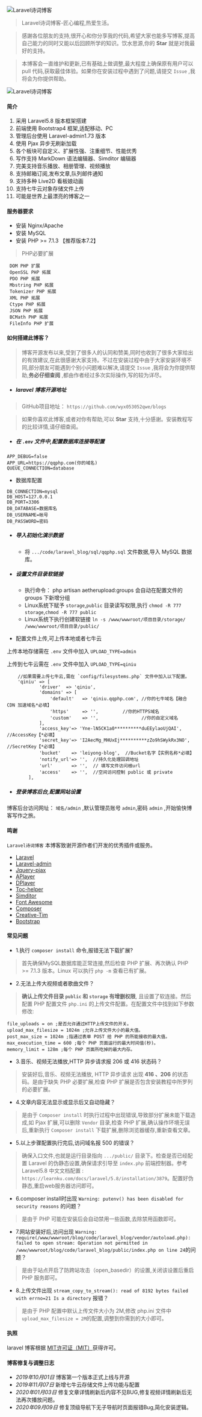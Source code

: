 ![Laravel诗词博客](https://llcwyx.com/uploads/img/uugai.com_1573111132577.png)

> Laravel诗词博客-匠心编程,热爱生活。

> 感謝各位朋友的支持,很开心和你分享我的代码,希望大家也能多写博客,提高自己能力的同时又能以后回顾所学的知识。饮水思源,你的 **Star** 就是对我最好的支持。

> 本博客会一直维护和更新,已有基础上做调整,最大程度上确保原有用户可以 pull 代码,获取最佳体验。如果你在安装过程中遇到了问题,请提交 `Issue` ,我将会为你提供帮助。

![Laravel诗词博客](https://llcwyx.com/uploads/img/QQ%E6%88%AA%E5%9B%BE20191018102559.png)

#### 简介
1. 采用 Laravel5.8 版本框架搭建
2. 前端使用 Bootstrap4 框架,适配移动、PC
3. 管理后台使用 Laravel-admin1.73 版本
4. 使用 Pjax 异步无刷新加载
5. 各个板块可自定义、扩展性强、注重细节、性能优秀
6. 写作支持 MarkDown 语法编辑器、Simditor 编辑器
7. 完美支持音乐播放、相册管理、视频播放
8. 支持邮箱订阅,发布文章,队列邮件通知
9. 支持多种 Live2D 看板娘动画
10. 支持七牛云对象存储文件上传
11. 可能是世界上最漂亮的博客之一

#### 服务器要求
 - 安装 Nginx/Apache
 - 安装 MySQL
 - 安装 PHP >= 7.1.3 【推荐版本7.2】
 > PHP必要扩展
 ```
  DOM PHP 扩展
  OpenSSL PHP 拓展
  PDO PHP 拓展
  Mbstring PHP 拓展
  Tokenizer PHP 拓展
  XML PHP 拓展
  Ctype PHP 拓展
  JSON PHP 拓展
  BCMath PHP 拓展
  FileInfo PHP 扩展
 ```

#### 如何搭建此博客？
> 博客开源发布以来,受到了很多人的认同和赞美,同时也收到了很多大家给出的有效建议,在此很感谢大家支持。不过在安装过程中由于大家安装环境不同,部分朋友可能遇到个别小问题难以解决,请提交 `Issue` ,我将会为你提供帮助,**务必仔细查阅** ,都由作者经过多次实际操作,写的较为详尽。

- ##### laravel 博客开源地址
 > GitHub项目地址： `https://github.com/wyx053052qwe/blogs`

 

 > 如果你喜欢此博客,或者对你有帮助,可以 **Star** 支持,十分感谢。安装教程写的比较详情,请仔细查阅。

- ##### 在 `.env` 文件中,配置数据库连接等配置
 ```
 APP_DEBUG=false
 APP_URL=https://qqphp.com(你的域名)
 QUEUE_CONNECTION=database
 ```

- 数据库配置

 ```
 DB_CONNECTION=mysql
 DB_HOST=127.0.0.1
 DB_PORT=3306
 DB_DATABASE=数据库名
 DB_USERNAME=帐号
 DB_PASSWORD=密码
 ```

- ##### 导入初始化演示数据
  - 将 `.../code/laravel_blog/sql/qqphp.sql` 文件数据,导入 MySQL 数据库。

- ##### 设置文件目录软链接
  - 执行命令： php artisan aetherupload:groups 会自动在配置文件的 groups 下新增分组
  - Linux系统下赋予 `storage`,`public` 目录读写权限,执行 `chmod -R 777 storage`,`chmod -R 777 public`
  - Linux系统下执行创建软链接 `ln -s /www/wwwroot/项目目录/storage/ /www/wwwroot/项目目录/public/`

- 配置文件上传,可上传本地或者七牛云

上传本地存储需在 `.env` 文件中加入 `UPLOAD_TYPE=admin`

上传到七牛云需在 `.env` 文件中加入 `UPLOAD_TYPE=qiniu`

```
    //如果需要上传七牛云,需在 `config/filesystems.php` 文件中加入以下配置。
    'qiniu' => [
            'driver'  => 'qiniu',
            'domains' => [
                'default'   => 'qiniu.qqphp.com', //你的七牛域名【融合 CDN 加速域名*必填】
                'https'     => '',         //你的HTTPS域名
                'custom'    => '',                //你的自定义域名
            ],
            'access_key'=> 'Yne-lN5CK1a0**********duEEylaoUjQAI',  //AccessKey【*必填】
            'secret_key'=> 'I2AecMg_MHUxEj**********zZo9hSWykRx3NO',  //SecretKey【*必填】
            'bucket'    => 'leiyong-blog',  //Bucket名字【实例名称*必填】
            'notify_url'=> '',  //持久化处理回调地址
            'url'       => '',  // 填写文件访问根url
            'access'    => '',  //空间访问控制 public 或 private
        ],
```

- ##### 登录博客后台,配置网站设置
博客后台访问网址： `域名/admin` ,默认管理员账号 `admin`,密码 `admin` ,开始愉快博客写作之旅。

#### 鸣谢
 `Laravel诗词博客` 本博客致谢开源作者们开发的优秀插件或服务。
 - [Laravel](https://laravel.com)
 - [Laravel-admin](https://github.com/z-song/laravel-admin)
 - [Jquery-pjax](https://github.com/defunkt/jquery-pjax)
 - [APlayer](http://aplayer.js.org)
 - [DPlayer ](http://dplayer.js.org)
 - [Toc-helper](https://gitee.com/itlangz/toc-helper)
 - [Simditor](https://simditor.tower.im)
 - [Font Awesome](https://fontawesome.com)
 - [Composer](https://getcomposer.org)
 - [Creative-Tim](https://www.creative-tim.com)
 - [Bootstrap](https://getbootstrap.com)

#### 常见问题
- 1.执行 `composer install` 命令,报错无法下载扩展?
 > 首先确保MySQL数据库能正常连接,然后检查 PHP 扩展、再次确认 PHP >= 7.1.3 版本。Linux 可以执行 `php -m` 查看已有扩展。

- 2.无法上传大视频或者歌曲文件？
 > **确认上传文件目录 `public` 和 `storage` 有增删权限**, 且设置了软连接。然后配置 PHP 配置文件 `php.ini` 的上传文件配置。在配置文件中找到如下参数修改:

```
file_uploads = on ;是否允许通过HTTP上传文件的开关。
upload_max_filesize = 1024m ;允许上传文件大小的最大值。
post_max_size = 1024m ;指通过表单 POST 给 PHP 的所能接收的最大值。
max_execution_time = 600 ;每个 PHP 页面运行的最大时间值(秒)。
memory_limit = 128m ;每个 PHP 页面所吃掉的最大内存。
```

- 3.音乐、视频无法播放,HTTP 异步请求报 206 或 416 状态码？
 > 安装好后,音乐、视频无法播放, HTTP 异步请求 出现 **416 、206** 的状态码。是由于缺失 PHP 必要扩展,检查 PHP 扩展是否包含安装教程中所罗列的必要扩展。

- 4.文章内容无法显示或显示后又自动隐藏？
 > 是由于 `Composer install` 时执行过程中出现错误,导致部分扩展未能下载造成,如 Pjax 扩展,可以删除 `Vendor` 目录,检查 PHP 扩展,确认操作环境无误后,重新执行 `Composer install` 下载扩展,删除浏览器缓存,重新查看文章。

- 5.以上步骤配置执行完后,访问域名报 500 的错误？
 > 确保入口文件,也就是运行目录指向 `.../public/` 目录下。检查是否已经配置 Laravel 的伪静态设置,确保请求引导至 `index.php` 前端控制器。参考 Laravel5.8  中文文档配置 : `https://learnku.com/docs/laravel/5.8/installation/3879`。配置好伪静态,重启web服务器访问即可。

- 6.composer install时出现 `Warning: putenv() has been disabled for security reasons` 的问题？
 > 是由于 PHP 可能在安装后会自动禁用一些函数,去除禁用函数即可。

- 7.网站安装好后,访问出现 `Warning: require(/www/wwwroot/blog/code/laravel_blog/vendor/autoload.php): failed to open stream: Operation not permitted in /www/wwwroot/blog/code/laravel_blog/public/index.php on line 24`的问题？
 > 是由于站点开启了防跨站攻击（open_basedir）的设置,关闭该设置后重启 PHP 服务即可。

- 8.上传文件出现 `stream_copy_to_stream(): read of 8192 bytes failed with errno=21 Is a directory` 报错？
 > 是由于 PHP 配置中默认上传文件大小为 2M,修改 php.ini 文件中 `upload_max_filesize = 2M`的配置,调整到你需到的大小即可。


#### 执照
laravel 博客根据 [MIT许可证（MIT）](https://github.com/wyx053052qwe)获得许可。

#### 博客修复与调整日志
 - *2019年10月01日* 博客第一个版本正式上线与开源
 - *2019年11月07日* 新增七牛云存储文件上传功能与配置
 - *2020年01月03日* 修复文章详情刷新后内容不见BUG,修复视频详情刷新后无法再次播放问题。
 - *2020年09月09日* 修复顶级导航下无子导航时页面报错Bug,简化安装逻辑。
